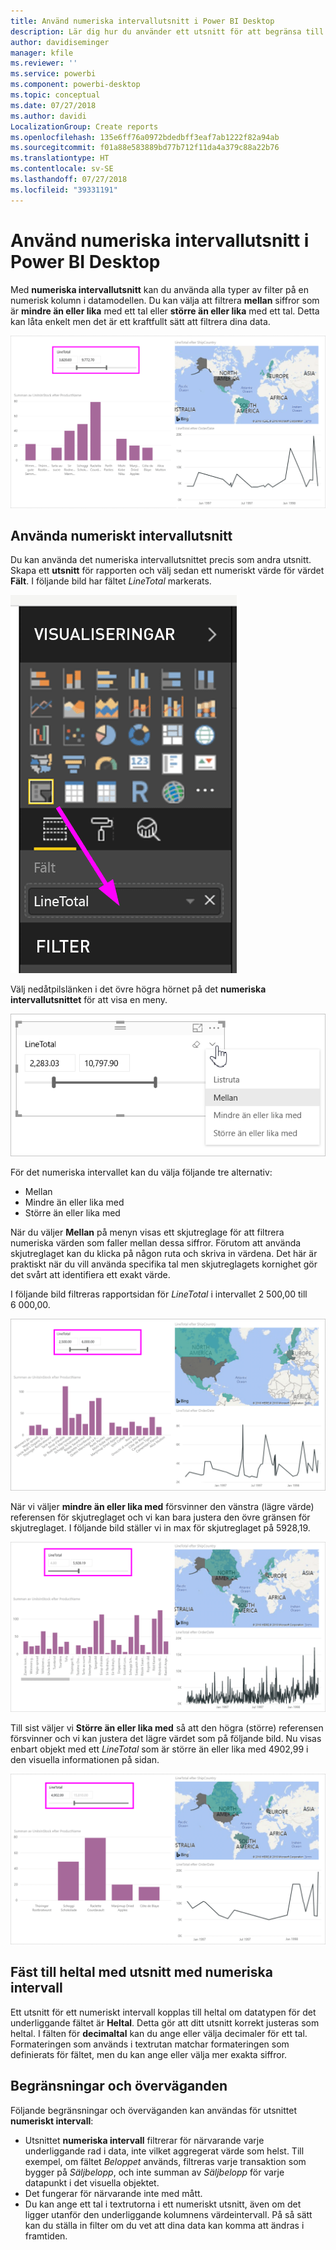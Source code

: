 ```yaml
---
title: Använd numeriska intervallutsnitt i Power BI Desktop
description: Lär dig hur du använder ett utsnitt för att begränsa till numeriska intervall i Power BI Desktop
author: davidiseminger
manager: kfile
ms.reviewer: ''
ms.service: powerbi
ms.component: powerbi-desktop
ms.topic: conceptual
ms.date: 07/27/2018
ms.author: davidi
LocalizationGroup: Create reports
ms.openlocfilehash: 135e6ff76a0972bdedbff3eaf7ab1222f82a94ab
ms.sourcegitcommit: f01a88e583889bd77b712f11da4a379c88a22b76
ms.translationtype: HT
ms.contentlocale: sv-SE
ms.lasthandoff: 07/27/2018
ms.locfileid: "39331191"
---
```

# <a name="use-the-numeric-range-slicer-in-power-bi-desktop"></a>Använd numeriska intervallutsnitt i Power BI Desktop
Med **numeriska intervallutsnitt** kan du använda alla typer av filter på en numerisk kolumn i datamodellen. Du kan välja att filtrera **mellan** siffror som är **mindre än eller lika** med ett tal eller **större än eller lika** med ett tal. Detta kan låta enkelt men det är ett kraftfullt sätt att filtrera dina data.

![Visuellt objekt med numeriskt intervallutsnitt](media/desktop-slicer-numeric-range/desktop-slicer-numeric-range-0.png)

## <a name="using-the-numeric-range-slicer"></a>Använda numeriskt intervallutsnitt
Du kan använda det numeriska intervallutsnittet precis som andra utsnitt. Skapa ett **utsnitt** för rapporten och välj sedan ett numeriskt värde för värdet **Fält**. I följande bild har fältet *LineTotal* markerats.

![Skapa ett numeriskt intervallutsnitt](media/desktop-slicer-numeric-range/desktop-slicer-numeric-range-1-create.png)

Välj nedåtpilslänken i det övre högra hörnet på det **numeriska intervallutsnittet** för att visa en meny.

![Meny för numeriskt intervallutsnitt](media/desktop-slicer-numeric-range/desktop-slicer-numeric-range-2-between.png)

För det numeriska intervallet kan du välja följande tre alternativ:

* Mellan
* Mindre än eller lika med
* Större än eller lika med

När du väljer **Mellan** på menyn visas ett skjutreglage för att filtrera numeriska värden som faller mellan dessa siffror. Förutom att använda skjutreglaget kan du klicka på någon ruta och skriva in värdena. Det här är praktiskt när du vill använda specifika tal men skjutreglagets kornighet gör det svårt att identifiera ett exakt värde.

I följande bild filtreras rapportsidan för *LineTotal* i intervallet 2 500,00 till 6 000,00.

![Numeriskt intervallutsnitt med Mellan](media/desktop-slicer-numeric-range/desktop-slicer-numeric-range-3-between-range.png)

När vi väljer **mindre än eller lika med** försvinner den vänstra (lägre värde) referensen för skjutreglaget och vi kan bara justera den övre gränsen för skjutreglaget. I följande bild ställer vi in max för skjutreglaget på 5928,19.

![Numeriskt intervallutsnitt med Mindre än](media/desktop-slicer-numeric-range/desktop-slicer-numeric-range-4-less-than.png)

Till sist väljer vi **Större än eller lika med** så att den högra (större) referensen försvinner och vi kan justera det lägre värdet som på följande bild. Nu visas enbart objekt med ett *LineTotal* som är större än eller lika med 4902,99 i den visuella informationen på sidan.

![Numeriskt intervallutsnitt med Större än](media/desktop-slicer-numeric-range/desktop-slicer-numeric-range-5-greater-than.png)

## <a name="snap-to-whole-numbers-with-the-numeric-range-slicer"></a>Fäst till heltal med utsnitt med numeriska intervall

Ett utsnitt för ett numeriskt intervall kopplas till heltal om datatypen för det underliggande fältet är **Heltal**. Detta gör att ditt utsnitt korrekt justeras som heltal. I fälten för **decimaltal** kan du ange eller välja decimaler för ett tal. Formateringen som används i textrutan matchar formateringen som definierats för fältet, men du kan ange eller välja mer exakta siffror.


## <a name="limitations-and-considerations"></a>Begränsningar och överväganden
Följande begränsningar och överväganden kan användas för utsnittet **numeriskt intervall**:

* Utsnittet **numeriska intervall** filtrerar för närvarande varje underliggande rad i data, inte vilket aggregerat värde som helst. Till exempel, om fältet *Beloppet* används, filtreras varje transaktion som bygger på *Säljbelopp*, och inte summan av *Säljbelopp* för varje datapunkt i det visuella objektet.
* Det fungerar för närvarande inte med mått.
* Du kan ange ett tal i textrutorna i ett numeriskt utsnitt, även om det ligger utanför den underliggande kolumnens värdeintervall. På så sätt kan du ställa in filter om du vet att dina data kan komma att ändras i framtiden.

